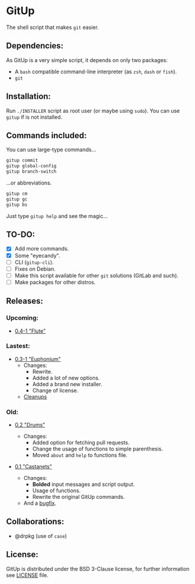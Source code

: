 # GitUp

The shell script that makes `git` easier.

## Dependencies:

As GitUp is a very simple script, it depends on only two packages:

- A `bash` compatible command-line interpreter (as `zsh`, `dash` or `fish`).
- `git`

## Installation:

Run `./INSTALLER` script as root user (or maybe using `sudo`).
You can use `gitup` if is not installed.

## Commands included:

You can use large-type commands...

```sh
gitup commit
gitup global-config
gitup branch-switch
```

...or abbreviations.

```sh
gitup cm
gitup gc
gitup bs
```

Just type `gitup help` and see the magic...

## TO-DO:

- [x] Add more commands.
- [x] Some "eyecandy".
- [ ] CLI (`gitup-cli`).
- [ ] Fixes on Debian.
- [ ] Make this script available for other `git` solutions (GitLab and such).
- [ ] Make packages for other distros.

## Releases:

### Upcoming:

- [0.4-1 "Flute"](www.youtube.com/watch?v=oHg5SJYRHA0 "Soon, my dear son, soon...")

### Lastest:

- [0.3-1 "Euphonium"](https://github.com/feskyde/gitup/releases/tag/v0.3-1 "Big changes are here!")
  - Changes:
    - Rewrite.
    - Added a lot of new options.
    - Added a brand new installer.
    - Change of license.
  - [Cleanups](https://github.com/feskyde/gitup/releases/tag/v0.3-2)

### Old:

- [0.2 "Drums"](https://github.com/feskyde/gitup/releases/tag/v0.2 "Sorry for this")
  - Changes:
    - Added option for fetching pull requests.
    - Change the usage of functions to simple parenthesis.
    - Moved `about` and `help` to functions file.

- [0.1 "Castanets"](https://github.com/feskyde/gitup/releases/tag/v0.1 "First release!")
  - Changes:
    - **Bolded** input messages and script output.
    - Usage of functions.
    - Rewrite the original GitUp commands.
  - And a [bugfix](https://github.com/feskyde/gitup/releases/tag/v0.1.1).

## Collaborations:

- @drpkg (use of `case`)

## License:

GitUp is distributed under the BSD 3-Clause license, for further information see [LICENSE](https://github.com/feskyde/gitup/blob/master/LICENSE) file.